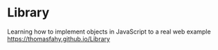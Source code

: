# Library
Learning how to implement objects in JavaScript to a real web example
https://thomasfahy.github.io/Library
